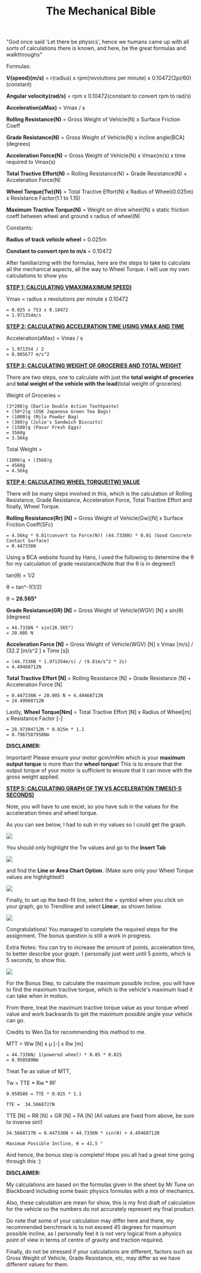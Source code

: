 ﻿---
layout: post
title: The Mechanical Bible
---

"God once said 'Let there be physics', hence we humans came up with all sorts of calculations there is known, and here, be the great formulas and walkthroughs"

Formulas:

**V(speed)(m/s)** = r(radius) x rpm(revolutions per minute) x 0.10472(2pi/60)(constant)

**Angular velocity(rad/s)** = rpm x 0.10472(constant to convert rpm to rad/s)

**Acceleration(aMax)** = Vmax / s

**Rolling Resistance(N)** = Gross Weight of Vehicle(N) x Surface Friction Coeff

**Grade Resistance(N)** = Gross Weight of Vehicle(N) x incline angle(BCA)(degrees)

**Acceleration Force(N)** = Gross Weight of Vehicle(N) x Vmax(m/s) x time required to Vmax(s)

**Total Tractive Effort(N)** = Rolling Resistance(N) + Grade Resistance(N) + Acceleration Force(N)

**Wheel Torque(Tw)(N)** = Total Tractive Effort(N) x Radius of Wheel(0.025m) x Resistance Factor(1.1 to 1.15)

**Maximum Tractive Torque(N)** = Weight on drive wheel(N) x static friction coeff between wheel and ground x radius of wheel(N)

Constants:

**Radius of track vehicle wheel** = 0.025m

**Constant to convert rpm to m/s** = 0.10472


After familiarizing with the formulas, here are the steps to take to calculate all the mechanical aspects, all the way to Wheel Torque. I will use my own calculations to show you

<u>**STEP 1: CALCULATING VMAX(MAXIMUM SPEED)**</u>

Vmax = radius x revolutions per minute x 0.10472
              
    = 0.025 x 753 x 0.10472
    = 1.971354m/s


<u>**STEP 2: CALCULATING ACCELERATION TIME USING VMAX AND TIME**</u>

Acceleration(aMax) = Vmax / s 
                                      
    = 1.971354 / 2
    = 0.985677 m/s^2

<u>**STEP 3: CALCULATING WEIGHT OF GROCERIES AND TOTAL WEIGHT**</u>

There are two steps, one to calculate with just the **total weight of groceries** and **total weight of the vehicle with the load**(total weight of groceries)

Weight of Groceries = 

    (3*200)g (Darlie Double Action Toothpaste)
    + (50*2)g (OSK Japanese Green Tea Bags)
    + (1000)g (Milo Powder Bag)
    + (360)g (Julie's Sandwich Biscuits)
    + (1500)g (Pasar Fresh Eggs)
    = 3560g 
    = 3.56kg  

Total Weight = 

    (1000)g + (3560)g 
    = 4560g 
    = 4.56kg



<u>**STEP 4: CALCULATING WHEEL TORQUE(TW) VALUE**</u>

There will be many steps involved in this, which is the calculation of Rolling Resistance, Grade Resistance, Acceleration Force, Total Tractive Effort and finally, Wheel Torque.

**Rolling Resistance(Rr) [N]** = Gross Weight of Vehicle(Gw)[N] x Surface Friction Coeff(SFc)
     
    = 4.56kg * 9.81(convert to Force(N)) (44.7336N) * 0.01 (Good Concrete Contact Surface)
    = 0.447336N

Using a BCA website found by Hans, I used the following to determine the θ for my calculation of grade resistance(Note that the θ is in degrees!)

tan(θ) = 1/2

θ = tan^-1(1/2)

θ = **26.565°**

**Grade Resistance(GR) [N]** = Gross Weight of Vehicle(WGV) [N] x sin(θ)(degrees)
   
    = 44.7336N * sin(26.565°)
    = 20.005 N 

**Acceleration Force [N]** = Gross Weight of Vehicle(WGV) [N] x Vmax [m/s] / (32.2 [m/s^2 ] x Time [s]) 
    
    = (44.7336N * 1.971354m/s) / (9.81m/s^2 * 2s)
    = 4.49468712N

**Total Tractive Effort [N]** = Rolling Resistance [N] + Grade Resistance [N] + Acceleration Force [N]
                  
    = 0.447336N + 20.005 N + 4.49468712N
    = 24.49968712N 

 Lastly, **Wheel Torque[Nm]** = Total Tractive Effort [N] x Radius of Wheel[m] x Resistance Factor [-] 
                    
    = 28.97304712N * 0.025m * 1.1
    = 0.7967587958Nm
    
**DISCLAIMER:** 

Important! Please ensure your motor gcm/mNm which is your **maximum output torque** is more than the **wheel torque**! This is to ensure that the output torque of your motor is sufficient to ensure that it can move with the gross weight applied.



<u>**STEP 5: CALCULATING GRAPH OF TW VS ACCELERATION TIMES(1-5 SECONDS)**</u>

Note, you will have to use excel, so you have sub in the values for the acceleration times and wheel torque.

As you can see below, I had to sub in my values so I could get the graph.

![](../images/excelmechanicalgraph.png)

You should only highlight the Tw values and go to the **Insert Tab** 






![](../images/excel1.png)


and find the **Line or Area Chart Option**. (Make sure only your Wheel Torque values are highlighted!)


![](../images/excel2.png)

Finally, to set up the best-fit line, select the + symbol when you click on your graph, go to Trendline and select **Linear**, as shown below.


![](../images/excel3.png)


Congratulations! You managed to complete the required steps for the assignment. The bonus question is still a work in progress.

Extra Notes: You can try to increase the amount of points, acceleration time, to better describe your graph. I personally just went until 5 points, which is 5 seconds, to show this.

![](../images/mechanicalgraph.png)


For the Bonus Step, to calculate the maximum possible incline, you will have to find the maximum tractive torque, which is the vehicle's maximum load it can take when in motion. 

From there, treat the maximum tractive torque value as your torque wheel value and work backwards to get the maximum possible angle your vehicle can go.

Credits to Wen Da for recommending this method to me.

MTT = Ww [N] x μ [-] x Rw [m]
         
    = 44.7336N/ 1(powered wheel) * 0.85 * 0.025
    = 0.950589Nm

Treat Tw as value of MTT,

Tw = TTE * Rw * RF
   
    0.950589 = TTE * 0.025 * 1.1
   
    TTE =  34.5668727N
    
TTE [N] = RR [N] + GR [N] + FA [N] (All values are fixed from above, be sure to inverse sin!)

    34.5668727N = 0.447336N + 44.7336N * sin(θ) + 4.49468712N
    
    Maximum Possible Incline, θ = 41.5 °


And hence, the bonus step is complete! Hope you all had a great time going through this :)


**DISCLAIMER:**

My calculations are based on the formulas given in the sheet by Mr Tune on Blackboard including some basic physics formulas with a mix of mechanics.

Also, these calculation are mean for show, this is my first draft of calculation for the vehicle so the numbers do not accurately represent my final product.

Do note that some of your calculation may differ here and there, my recommended benchmark is to not exceed 45 degrees for maximum possible incline, as I personally feel it is not very logical from a physics point of view in terms of centre of gravity and traction required. 

Finally, do not be stressed if your calculations are different, factors such as Gross Weight of Vehicle, Grade Resistance, etc, may differ as we have different values for them.






